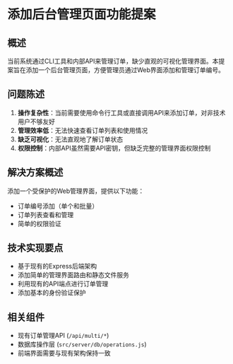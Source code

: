 # 添加后台管理页面功能提案

## 概述
当前系统通过CLI工具和内部API来管理订单，缺少直观的可视化管理界面。本提案旨在添加一个后台管理页面，方便管理员通过Web界面添加和管理订单编号。

## 问题陈述
1. **操作复杂性**：当前需要使用命令行工具或直接调用API来添加订单，对非技术用户不够友好
2. **管理效率低**：无法快速查看订单列表和使用情况
3. **缺乏可视化**：无法直观地了解订单状态
4. **权限控制**：内部API虽然需要API密钥，但缺乏完整的管理界面权限控制

## 解决方案概述
添加一个受保护的Web管理界面，提供以下功能：
- 订单编号添加（单个和批量）
- 订单列表查看和管理
- 简单的权限验证

## 技术实现要点
- 基于现有的Express后端架构
- 添加简单的管理界面路由和静态文件服务
- 利用现有的API端点进行订单管理
- 添加基本的身份验证保护

## 相关组件
- 现有订单管理API (`/api/multi/*`)
- 数据库操作层 (`src/server/db/operations.js`)
- 前端界面需要与现有架构保持一致